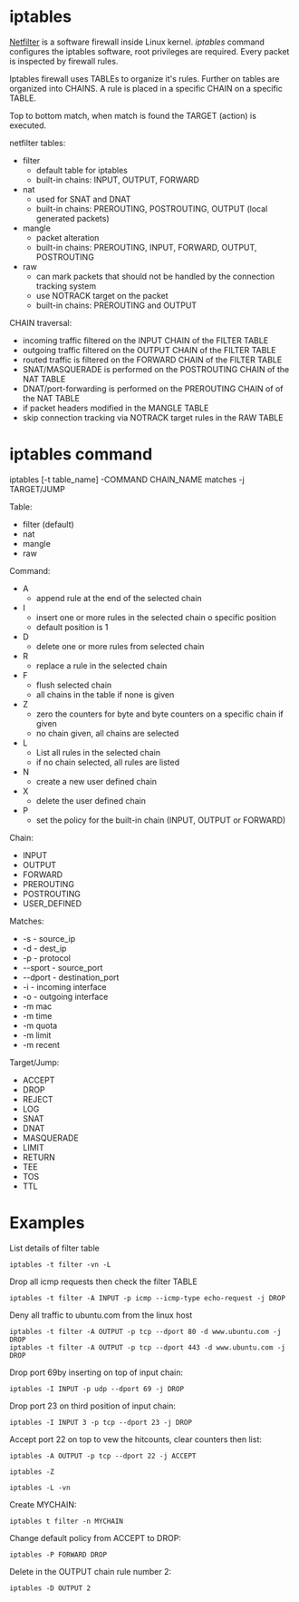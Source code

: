 # iptables

[Netfilter](netfilter.org) is a software firewall inside Linux kernel.
_iptables_ command configures the iptables software, root privileges are required.
Every packet is inspected by firewall rules. 

Iptables firewall uses TABLEs to organize it's rules. Further on tables are organized into CHAINS.
A rule is placed in a specific CHAIN on a specific TABLE.

Top to bottom match, when match is found the TARGET (action) is executed.

netfilter tables:
- filter
    - default table for iptables
    - built-in chains: INPUT, OUTPUT, FORWARD 
- nat
    - used for SNAT and DNAT
    - built-in chains: PREROUTING, POSTROUTING, OUTPUT (local generated packets)
- mangle
    - packet alteration
    - built-in chains: PREROUTING, INPUT, FORWARD, OUTPUT, POSTROUTING
- raw
    - can mark packets that should not be handled by the connection tracking system
    - use NOTRACK target on the packet
    - built-in chains: PREROUTING and OUTPUT
  

CHAIN traversal:
  - incoming traffic filtered on the INPUT CHAIN of the FILTER TABLE
  - outgoing traffic filtered on the OUTPUT CHAIN of the FILTER TABLE
  - routed traffic is filtered on the FORWARD CHAIN of the FILTER TABLE
  - SNAT/MASQUERADE is performed on the POSTROUTING CHAIN of the NAT TABLE
  - DNAT/port-forwarding is performed on the PREROUTING CHAIN of of the NAT TABLE
  - if packet headers modified in the MANGLE TABLE
  - skip connection tracking via NOTRACK target rules in the RAW TABLE


# iptables command
iptables [-t table_name] -COMMAND CHAIN_NAME matches -j TARGET/JUMP

Table:
- filter (default)
- nat
- mangle
- raw

Command:
- A 
    - append rule at the end of the selected chain   
- I 
    - insert one or more rules in the selected chain o specific position
    - default position is 1
- D 
    - delete one or more rules from selected chain
- R 
    - replace a rule in the selected chain
- F 
    - flush selected chain
    - all chains in the table if none is given
- Z 
    - zero the counters for byte and byte counters on a specific chain if given
    - no chain given, all chains are selected
- L 
    -  List all rules in the selected chain
    -  if no chain selected, all rules are listed
- N 
    - create a new user defined chain
- X 
    - delete the user defined chain
- P 
    - set the policy for the built-in chain (INPUT, OUTPUT or FORWARD)

Chain:
- INPUT
- OUTPUT
- FORWARD
- PREROUTING
- POSTROUTING
- USER_DEFINED

Matches:
- -s - source_ip
- -d - dest_ip
- -p - protocol
- --sport - source_port
- --dport - destination_port
- -i - incoming interface
- -o - outgoing interface
- -m mac
- -m time
- -m quota
- -m limit
- -m recent

Target/Jump:
- ACCEPT
- DROP
- REJECT
- LOG
- SNAT
- DNAT
- MASQUERADE
- LIMIT
- RETURN
- TEE
- TOS
- TTL

# Examples
List details of filter table
```
iptables -t filter -vn -L
```

Drop all icmp requests then check the filter TABLE
```
iptables -t filter -A INPUT -p icmp --icmp-type echo-request -j DROP
```


Deny all traffic to ubuntu.com from the linux host
```
iptables -t filter -A OUTPUT -p tcp --dport 80 -d www.ubuntu.com -j DROP
iptables -t filter -A OUTPUT -p tcp --dport 443 -d www.ubuntu.com -j DROP
```

Drop port 69by inserting on top of input chain:
```
iptables -I INPUT -p udp --dport 69 -j DROP
```

Drop port 23 on third position of input chain:
```
iptables -I INPUT 3 -p tcp --dport 23 -j DROP
```

Accept port 22 on top to vew the hitcounts, clear counters then list:
```
iptables -A OUTPUT -p tcp --dport 22 -j ACCEPT
```
```
iptables -Z
```
```
iptables -L -vn
```

Create MYCHAIN:
```
iptables t filter -n MYCHAIN
```

Change default policy from ACCEPT to DROP:
```
iptables -P FORWARD DROP
```

Delete in the OUTPUT chain rule number 2:
```
iptables -D OUTPUT 2
```

